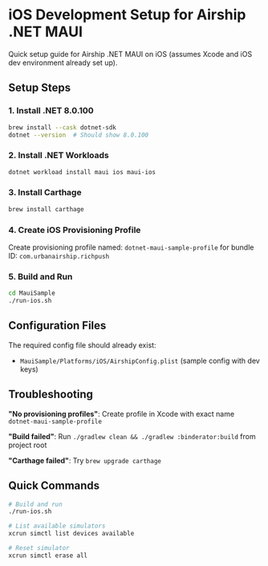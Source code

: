 # iOS Development Setup for Airship .NET MAUI

Quick setup guide for Airship .NET MAUI on iOS (assumes Xcode and iOS dev environment already set up).

## Setup Steps

### 1. Install .NET 8.0.100
```bash
brew install --cask dotnet-sdk
dotnet --version  # Should show 8.0.100
```

### 2. Install .NET Workloads
```bash
dotnet workload install maui ios maui-ios
```

### 3. Install Carthage
```bash
brew install carthage
```

### 4. Create iOS Provisioning Profile
Create provisioning profile named: `dotnet-maui-sample-profile` for bundle ID: `com.urbanairship.richpush`

### 5. Build and Run
```bash
cd MauiSample
./run-ios.sh
```

## Configuration Files

The required config file should already exist:
- `MauiSample/Platforms/iOS/AirshipConfig.plist` (sample config with dev keys)

## Troubleshooting

**"No provisioning profiles"**: Create profile in Xcode with exact name `dotnet-maui-sample-profile`

**"Build failed"**: Run `./gradlew clean && ./gradlew :binderator:build` from project root

**"Carthage failed"**: Try `brew upgrade carthage`

## Quick Commands
```bash
# Build and run
./run-ios.sh

# List available simulators
xcrun simctl list devices available

# Reset simulator
xcrun simctl erase all
```
